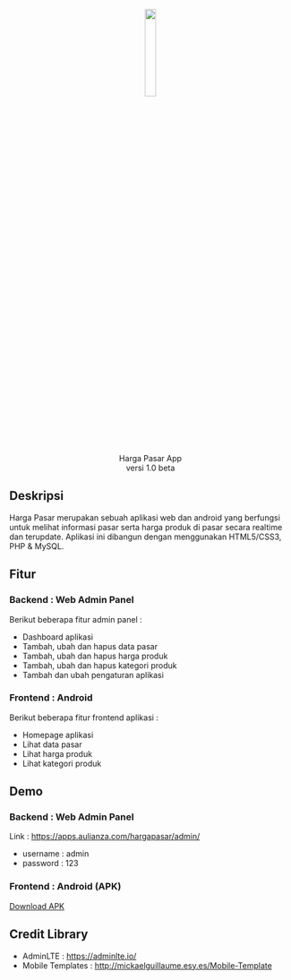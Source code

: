 <p align="center"><img src="https://apps.aulianza.com/hargapasar/icon/icon.png" width="20%"></p>

<p align="center">
<a>Harga Pasar App</a><br>
<a>versi 1.0 beta</a>
</p>

## Deskripsi

Harga Pasar merupakan sebuah aplikasi web dan android yang berfungsi untuk melihat informasi pasar serta harga produk di pasar secara realtime dan terupdate. Aplikasi ini dibangun dengan menggunakan HTML5/CSS3, PHP & MySQL.

## Fitur 

### Backend : Web Admin Panel
Berikut beberapa fitur admin panel :

- Dashboard aplikasi
- Tambah, ubah dan hapus data pasar
- Tambah, ubah dan hapus harga produk
- Tambah, ubah dan hapus kategori produk
- Tambah dan ubah pengaturan aplikasi 

### Frontend : Android
Berikut beberapa fitur frontend aplikasi :

- Homepage aplikasi
- Lihat data pasar
- Lihat harga produk
- Lihat kategori produk 

## Demo 

### Backend : Web Admin Panel

Link : https://apps.aulianza.com/hargapasar/admin/

- username : admin
- password : 123

### Frontend : Android (APK)

[Download APK](bit.ly/harga-pasar)


## Credit Library

- AdminLTE : https://adminlte.io/
- Mobile Templates : http://mickaelguillaume.esy.es/Mobile-Template
